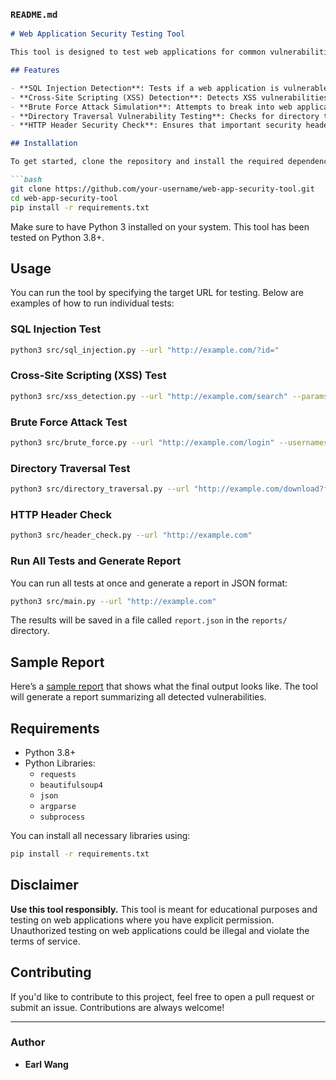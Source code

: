 ### `README.md`

```markdown
# Web Application Security Testing Tool

This tool is designed to test web applications for common vulnerabilities like **SQL Injection**, **Cross-Site Scripting (XSS)**, **brute force attacks**, and **directory traversal**, as well as check for the presence of important **HTTP security headers**. It can be used by security professionals and developers to identify security issues in their web applications.

## Features

- **SQL Injection Detection**: Tests if a web application is vulnerable to SQL injection attacks by using common payloads.
- **Cross-Site Scripting (XSS) Detection**: Detects XSS vulnerabilities by injecting malicious JavaScript into form fields and URLs.
- **Brute Force Attack Simulation**: Attempts to break into web applications by brute-forcing login forms with a list of username-password combinations.
- **Directory Traversal Vulnerability Testing**: Checks for directory traversal issues by trying to access sensitive files on the server.
- **HTTP Header Security Check**: Ensures that important security headers like `Content-Security-Policy` and `X-Frame-Options` are implemented.

## Installation

To get started, clone the repository and install the required dependencies:

```bash
git clone https://github.com/your-username/web-app-security-tool.git
cd web-app-security-tool
pip install -r requirements.txt
```

Make sure to have Python 3 installed on your system. This tool has been tested on Python 3.8+.

## Usage

You can run the tool by specifying the target URL for testing. Below are examples of how to run individual tests:

### SQL Injection Test

```bash
python3 src/sql_injection.py --url "http://example.com/?id="
```

### Cross-Site Scripting (XSS) Test

```bash
python3 src/xss_detection.py --url "http://example.com/search" --params '{"input": "query"}'
```

### Brute Force Attack Test

```bash
python3 src/brute_force.py --url "http://example.com/login" --usernames "usernames.txt" --passwords "passwords.txt"
```

### Directory Traversal Test

```bash
python3 src/directory_traversal.py --url "http://example.com/download?file="
```

### HTTP Header Check

```bash
python3 src/header_check.py --url "http://example.com"
```

### Run All Tests and Generate Report

You can run all tests at once and generate a report in JSON format:

```bash
python3 src/main.py --url "http://example.com"
```

The results will be saved in a file called `report.json` in the `reports/` directory.

## Sample Report

Here’s a [sample report](./reports/sample_report.json) that shows what the final output looks like. The tool will generate a report summarizing all detected vulnerabilities.

## Requirements

- Python 3.8+
- Python Libraries:
  - `requests`
  - `beautifulsoup4`
  - `json`
  - `argparse`
  - `subprocess`

You can install all necessary libraries using:

```bash
pip install -r requirements.txt
```

## Disclaimer

**Use this tool responsibly.** This tool is meant for educational purposes and testing on web applications where you have explicit permission. Unauthorized testing on web applications could be illegal and violate the terms of service.

## Contributing

If you'd like to contribute to this project, feel free to open a pull request or submit an issue. Contributions are always welcome!

---

### Author

- **Earl Wang**

